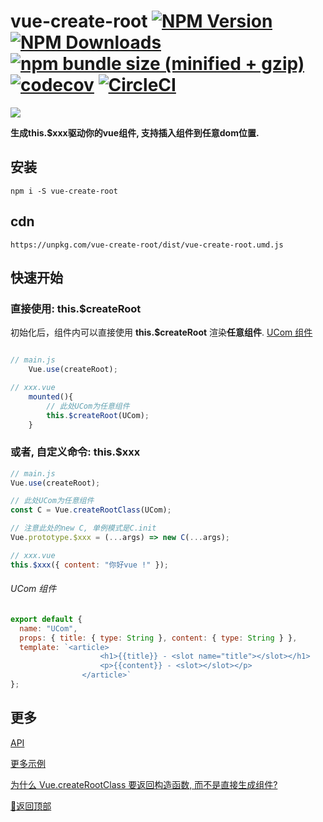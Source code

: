 # vue-create-root [![NPM Version][npm-image]][npm-url] [![NPM Downloads][downloads-image]][downloads-url] [![npm bundle size (minified + gzip)][size-image]][size-url] [![codecov](https://codecov.io/gh/any86/vue-create-root/branch/develop/graph/badge.svg)](https://codecov.io/gh/any86/vue-create-root) [![CircleCI](https://circleci.com/gh/any86/vue-create-root.svg?style=svg)](https://circleci.com/gh/any86/vue-create-root)

[size-image]: https://img.shields.io/bundlephobia/minzip/vue-create-root.svg
[size-url]: https://bundlephobia.com/result?p=vue-create-root
[npm-image]: https://img.shields.io/npm/v/vue-create-root.svg
[npm-url]: https://npmjs.org/package/vue-create-root
[downloads-image]: https://img.shields.io/npm/dm/vue-create-root.svg
[downloads-url]: https://npmjs.org/package/vue-create-root

![](https://user-images.githubusercontent.com/8264787/63213406-99901300-c13e-11e9-94e6-839b4125e881.png)

**生成this.$xxx驱动你的vue组件, 支持插入组件到任意dom位置.**

## 安装

```shell
npm i -S vue-create-root
```

## cdn

```
https://unpkg.com/vue-create-root/dist/vue-create-root.umd.js
```

## 快速开始

### 直接使用: this.\$createRoot

初始化后，组件内可以直接使用 **this.\$createRoot** 渲染**任意组件**. [UCom 组件](#ucom-组件)

```javascript

// main.js
    Vue.use(createRoot);

// xxx.vue
    mounted(){
        // 此处UCom为任意组件
        this.$createRoot(UCom);
    }
```

### 或者, 自定义命令: this.\$xxx

```javascript
// main.js
Vue.use(createRoot);

// 此处UCom为任意组件
const C = Vue.createRootClass(UCom);

// 注意此处的new C, 单例模式是C.init
Vue.prototype.$xxx = (...args) => new C(...args);

// xxx.vue
this.$xxx({ content: "你好vue !" });
```

###### UCom 组件

```javascript
export default {
  name: "UCom",
  props: { title: { type: String }, content: { type: String } },
  template: `<article>
                    <h1>{{title}} - <slot name="title"></slot></h1>
                    <p>{{content}} - <slot></slot></p>
                </article>`
};
```

## 更多

[API](docs/API.md)

[更多示例](docs/example.md)

[为什么 Vue.createRootClass 要返回构造函数, 而不是直接生成组件?](docs/why.md)

[:rocket:返回顶部](#vue-create-root-----)
